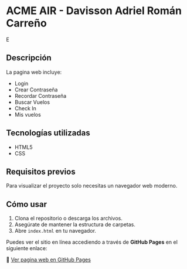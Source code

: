# ACME AIR - Davisson Adriel Román Carreño

E

## Descripción

La pagina web incluye:

- Login
- Crear Contraseña
- Recordar Contraseña
- Buscar Vuelos
- Check In
- Mis vuelos

## Tecnologías utilizadas

- HTML5
- CSS

## Requisitos previos

Para visualizar el proyecto solo necesitas un navegador web moderno.

## Cómo usar

1. Clona el repositorio o descarga los archivos.
2. Asegúrate de mantener la estructura de carpetas.
3. Abre `index.html` en tu navegador.

Puedes ver el sitio en línea accediendo a través de **GitHub Pages** en el siguiente enlace:

🔗 [Ver pagina web en GitHub Pages]()